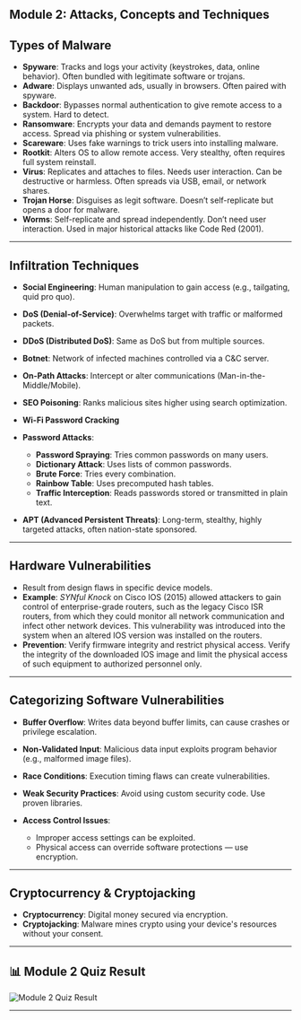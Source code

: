 
## Module 2: Attacks, Concepts and Techniques

## Types of Malware

* **Spyware**: Tracks and logs your activity (keystrokes, data, online behavior). Often bundled with legitimate software or trojans.
* **Adware**: Displays unwanted ads, usually in browsers. Often paired with spyware.
* **Backdoor**: Bypasses normal authentication to give remote access to a system. Hard to detect.
* **Ransomware**: Encrypts your data and demands payment to restore access. Spread via phishing or system vulnerabilities.
* **Scareware**: Uses fake warnings to trick users into installing malware.
* **Rootkit**: Alters OS to allow remote access. Very stealthy, often requires full system reinstall.
* **Virus**: Replicates and attaches to files. Needs user interaction. Can be destructive or harmless. Often spreads via USB, email, or network shares.
* **Trojan Horse**: Disguises as legit software. Doesn’t self-replicate but opens a door for malware.
* **Worms**: Self-replicate and spread independently. Don’t need user interaction. Used in major historical attacks like Code Red (2001).

---

## Infiltration Techniques

* **Social Engineering**: Human manipulation to gain access (e.g., tailgating, quid pro quo).
* **DoS (Denial-of-Service)**: Overwhelms target with traffic or malformed packets.
* **DDoS (Distributed DoS)**: Same as DoS but from multiple sources.
* **Botnet**: Network of infected machines controlled via a C\&C server.
* **On-Path Attacks**: Intercept or alter communications (Man-in-the-Middle/Mobile).
* **SEO Poisoning**: Ranks malicious sites higher using search optimization.
* **Wi-Fi Password Cracking**
* **Password Attacks**:

  * **Password Spraying**: Tries common passwords on many users.
  * **Dictionary Attack**: Uses lists of common passwords.
  * **Brute Force**: Tries every combination.
  * **Rainbow Table**: Uses precomputed hash tables.
  * **Traffic Interception**: Reads passwords stored or transmitted in plain text.
* **APT (Advanced Persistent Threats)**: Long-term, stealthy, highly targeted attacks, often nation-state sponsored.

---

## Hardware Vulnerabilities

* Result from design flaws in specific device models.
* **Example**: *SYNful Knock* on Cisco IOS (2015) allowed attackers to gain control of enterprise-grade routers, such as the legacy Cisco ISR routers, from which they could monitor all network communication and infect other network devices. This vulnerability was introduced into the system when an altered IOS version was installed on the routers.
* **Prevention**: Verify firmware integrity and restrict physical access. Verify the integrity of the downloaded IOS image and limit the physical access of such equipment to authorized personnel only.

---

## Categorizing Software Vulnerabilities

* **Buffer Overflow**: Writes data beyond buffer limits, can cause crashes or privilege escalation.
* **Non-Validated Input**: Malicious data input exploits program behavior (e.g., malformed image files).
* **Race Conditions**: Execution timing flaws can create vulnerabilities.
* **Weak Security Practices**: Avoid using custom security code. Use proven libraries.
* **Access Control Issues**:

  * Improper access settings can be exploited.
  * Physical access can override software protections — use encryption.

---

## Cryptocurrency & Cryptojacking

* **Cryptocurrency**: Digital money secured via encryption.
* **Cryptojacking**: Malware mines crypto using your device's resources without your consent.

---

## 📊 Module 2 Quiz Result

![Module 2 Quiz Result](https://github.com/user-attachments/assets/6769f98a-7808-4fd7-a0c0-92c2eedf76ef)

---
